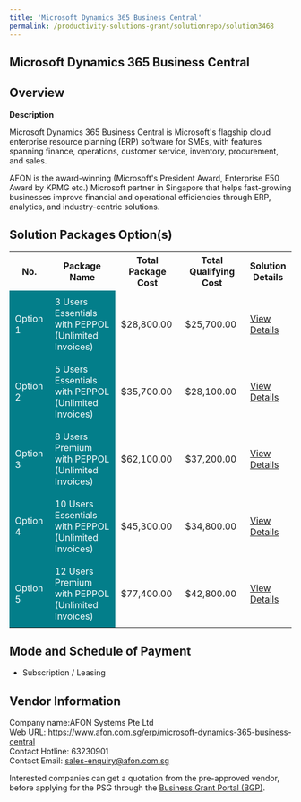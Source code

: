 ```yaml
---
title: 'Microsoft Dynamics 365 Business Central'
permalink: /productivity-solutions-grant/solutionrepo/solution3468
---
```


## Microsoft Dynamics 365 Business Central

## Overview

**Description**

Microsoft Dynamics 365 Business Central is Microsoft's flagship cloud enterprise resource planning (ERP) software for SMEs, with features spanning finance, operations, customer service, inventory, procurement, and sales.

AFON is the award-winning (Microsoft's President Award, Enterprise E50 Award by KPMG etc.) Microsoft partner in Singapore that helps fast-growing businesses improve financial and operational efficiencies through ERP, analytics, and industry-centric solutions.

## Solution Packages Option(s)

<table>
<tr>
<th><b>No.</b></th>
<th><b>Package Name</b></th>
<th><b>Total Package Cost</b></th>
<th><b>Total Qualifying Cost</b></th>
<th><b>Solution Details</b></th>
</tr>
<tr>
<td style='padding: 10px; background-color: #037E8A; color: #FFFFFF;'>Option 1</td>
<td style='padding: 10px; background-color: #037E8A; color: #FFFFFF;'>3 Users Essentials with PEPPOL (Unlimited Invoices)</td>
<td style='padding: 10px;'>$28,800.00</td>
<td style='padding: 10px;'>$25,700.00</td>
<td style='padding: 10px;'><a href='/images/psg/Afon_Desensitised_Annex_3_Part_1.pdf' target='_blank'>View Details</a></td>
</tr>
<tr>
<td style='padding: 10px; background-color: #037E8A; color: #FFFFFF;'>Option 2</td>
<td style='padding: 10px; background-color: #037E8A; color: #FFFFFF;'>5 Users Essentials with PEPPOL (Unlimited Invoices)</td>
<td style='padding: 10px;'>$35,700.00</td>
<td style='padding: 10px;'>$28,100.00</td>
<td style='padding: 10px;'><a href='/images/psg/Afon_Desensitised_Annex_3_Part_2.pdf' target='_blank'>View Details</a></td>
</tr>
<tr>
<td style='padding: 10px; background-color: #037E8A; color: #FFFFFF;'>Option 3</td>
<td style='padding: 10px; background-color: #037E8A; color: #FFFFFF;'>8 Users Premium with PEPPOL (Unlimited Invoices)</td>
<td style='padding: 10px;'>$62,100.00</td>
<td style='padding: 10px;'>$37,200.00</td>
<td style='padding: 10px;'><a href='/images/psg/Afon_Desensitised_Annex_3_Part_3.pdf' target='_blank'>View Details</a></td>
</tr>
<tr>
<td style='padding: 10px; background-color: #037E8A; color: #FFFFFF;'>Option 4</td>
<td style='padding: 10px; background-color: #037E8A; color: #FFFFFF;'>10 Users Essentials with PEPPOL (Unlimited Invoices)</td>
<td style='padding: 10px;'>$45,300.00</td>
<td style='padding: 10px;'>$34,800.00</td>
<td style='padding: 10px;'><a href='/images/psg/Afon_Desensitised_Annex_3_Part_4.pdf' target='_blank'>View Details</a></td>
</tr>
<tr>
<td style='padding: 10px; background-color: #037E8A; color: #FFFFFF;'>Option 5</td>
<td style='padding: 10px; background-color: #037E8A; color: #FFFFFF;'>12 Users Premium with PEPPOL (Unlimited Invoices)</td>
<td style='padding: 10px;'>$77,400.00</td>
<td style='padding: 10px;'>$42,800.00</td>
<td style='padding: 10px;'><a href='/images/psg/Afon_Desensitised_Annex_3_Part_5.pdf' target='_blank'>View Details</a></td>
</tr>
</table>

## Mode and Schedule of Payment

 - Subscription / Leasing

## Vendor Information

 Company name:AFON Systems Pte Ltd<br>Web URL: https://www.afon.com.sg/erp/microsoft-dynamics-365-business-central <br>Contact Hotline: 63230901 <br>Contact Email: sales-enquiry@afon.com.sg

Interested companies can get a quotation from the pre-approved vendor, before applying for the PSG through the <a href='https://www.businessgrants.gov.sg/' target='_blank' rel='noopener'>Business Grant Portal (BGP)</a>.

<script src="/jquery/resize-tables.js"></script>
